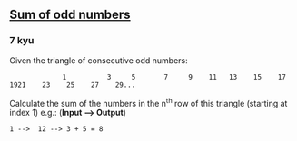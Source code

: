 <h2><a href=https://www.codewars.com/kata/55fd2d567d94ac3bc9000064/train/csharp target="_blank">Sum of odd numbers</a></h2><h3>7 kyu</h3><p>Given the triangle of consecutive odd numbers:</p><pre><code>             1          3     5       7     9    11   13    15    17    1921    23    25    27    29...</code></pre><p>Calculate the sum of the numbers in the n<sup>th</sup> row of this triangle (starting at index 1) e.g.: (<strong>Input --&gt; Output</strong>)</p><pre><code>1 --&gt;  12 --&gt; 3 + 5 = 8</code></pre>